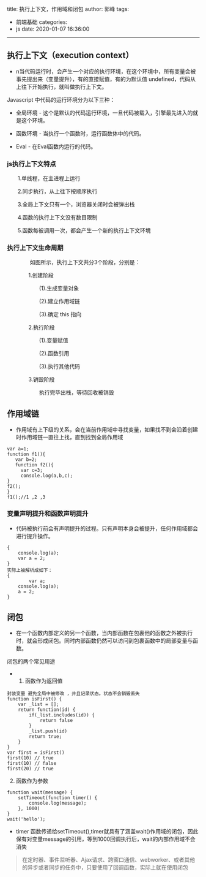 title: 执行上下文，作用域和闭包
author: 郭峰
tags:
  - 前端基础
categories:
  - js
date: 2020-01-07 16:36:00
---
## 执行上下文（execution context）

* n当代码运行时，会产生一个对应的执行环境，在这个环境中，所有变量会被事先提出来（变量提升），有的直接赋值，有的为默认值 undefined，代码从上往下开始执行，就叫做执行上下文。

 Javascript 中代码的运行环境分为以下三种：

* 全局环境 - 这个是默认的代码运行环境，一旦代码被载入，引擎最先进入的就是这个环境。

* 函数环境 - 当执行一个函数时，运行函数体中的代码。

* Eval - 在Eval函数内运行的代码。

<!--more-->

### js执行上下文特点

　　1.单线程，在主进程上运行

　　2.同步执行，从上往下按顺序执行

　　3.全局上下文只有一个，浏览器关闭时会被弹出栈

　　4.函数的执行上下文没有数目限制

　　5.函数每被调用一次，都会产生一个新的执行上下文环境
  
### 执行上下文生命周期

　　
　　如图所示，执行上下文共分3个阶段，分别是：

　　　　1.创建阶段

　　　　　　(1).生成变量对象

　　　　　　(2).建立作用域链

　　　　　　(3).确定 this 指向

 

　　　　2.执行阶段

　　　　　　(1).变量赋值

　　　　　　(2).函数引用

　　　　　　(3).执行其他代码

 

　　　　3.销毁阶段

　　　　　　执行完毕出栈，等待回收被销毁
      
    
## 作用域链

* 作用域有上下级的关系，会在当前作用域中寻找变量，如果找不到会沿着创建时作用域链一直往上找，直到找到全局作用域

```
var a=1;
function f1(){
   var b=2;   
   function f2(){ 
     var c=3;
     console.log(a,b,c);
}  
f2();
}
f1();//1 ,2 ,3
```
### 变量声明提升和函数声明提升

* 代码被执行前会有声明提升的过程。只有声明本身会被提升，任何作用域都会进行提升操作。

```
{
    console.log(a);
    var a = 2;  
}
实际上被解析成如下：
{
        var a;
    console.log(a);
    a = 2;  
}

```

## 闭包

* 在一个函数内部定义的另一个函数，当内部函数在包裹他的函数之外被执行时，就会形成闭包。同时内部函数仍然可以访问到包裹函数中的局部变量与函数。

闭包的两个常见用途

* 1. 函数作为返回值

```
封装变量 避免全局中被修改 ，并且记录状态。状态不会销毁丢失
function isFirst() {
    var _list = [];
    return function(id) {
        if(_list.includes(id)) {
            return false
        } 
        _list.push(id)
        return true;
    }
}
var first = isFirst()
first(10) // true
first(10) // false
first(20) // true
```

2. 函数作为参数

```
function wait(message) {
    setTimeout(function timer() {
        console.log(message);
    }, 1000) 
}
wait('hello');

```
* timer 函数传递给setTimeout(),timer就具有了涵盖wait()作用域的闭包，因此保有对变量message的引用，等到1000回调执行后，wait的内部作用域不会消失
> 在定时器、事件监听器、Ajax请求、跨窗口通信、webworker、或者其他的异步或者同步的任务中，只要使用了回调函数，实际上就在使用闭包